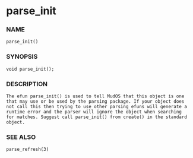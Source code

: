 # parse_init

### NAME

    parse_init()

### SYNOPSIS

    void parse_init();

### DESCRIPTION

    The efun parse_init() is used to tell MudOS that this object is one
    that may use or be used by the parsing package. If your object does
    not call this then trying to use other parsing efuns will generate a
    runtime error and the parser will ignore the object when searching
    for matches. Suggest call parse_init() from create() in the standard
    object.

### SEE ALSO

    parse_refresh(3)

